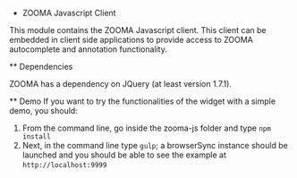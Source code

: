 * ZOOMA Javascript Client

This module contains the ZOOMA Javascript client.  This client can be embedded in client side applications to provide
access to ZOOMA autocomplete and annotation functionality.

** Dependencies

ZOOMA has a dependency on JQuery (at least version 1.7.1).

** Demo
If you want to try the functionalities of the widget with a simple demo, you should:

1. From the command line, go inside the zooma-js folder and type `npm install`
2. Next, in the command line type `gulp`; a browserSync instance should be launched and you should be able to see the example at `http://localhost:9999`
